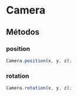 # Camera

## Métodos

### position

```js
Camera.position(x, y, z);
```

### rotation

```js
Camera.rotation(x, y, z);
```
